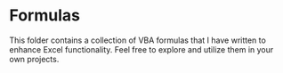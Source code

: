# Formulas

This folder contains a collection of VBA formulas that I have written to enhance Excel functionality. Feel free to explore and utilize them in your own projects.
